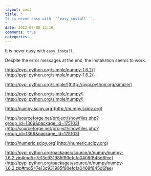 ```yaml
---
layout: post
title: "
It is never easy with ```easy_install```.
"
date: 2012-07-08 13:16
comments: true
categories: 
---
```


It is never easy with ```easy_install```.


Despite the error messages at the end, the installation seems to work.

[http://pypi.python.org/simple/numpy-1.6.2/](http://pypi.python.org/simple/numpy-1.6.2/)

[http://pypi.python.org/simple/](http://pypi.python.org/simple/)

[http://pypi.python.org/simple/numpy/](http://pypi.python.org/simple/numpy/)

[http://numpy.scipy.org](http://numpy.scipy.org)

[http://sourceforge.net/project/showfiles.php?group_id=1369&package_id=175103](http://sourceforge.net/project/showfiles.php?group_id=1369&package_id=175103)

[http://numeric.scipy.org](http://numeric.scipy.org)

[http://pypi.python.org/packages/source/n/numpy/numpy-1.6.2.zip#md5=7e13c931985f90efcfa0408f845d6fee](http://pypi.python.org/packages/source/n/numpy/numpy-1.6.2.zip#md5=7e13c931985f90efcfa0408f845d6fee)

